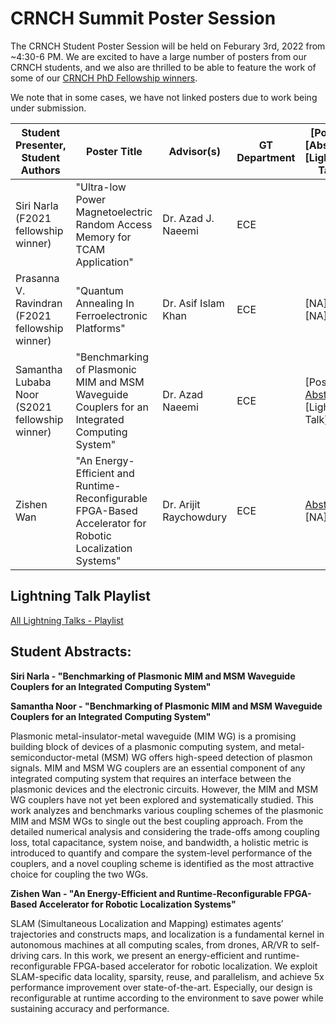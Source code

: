 # CRNCH Summit Poster Session
The CRNCH Student Poster Session will be held on Feburary 3rd, 2022 from ~4:30-6 PM. We are excited to have a large number of posters from our CRNCH students, and we also are thrilled to be able to feature the work of some of our [CRNCH PhD Fellowship winners](https://crnch.gatech.edu/content/crnch-fellowship).

We note that in some cases, we have not linked posters due to work being under submission. 

| Student Presenter, Student Authors | Poster Title | Advisor(s) | GT Department | [Poster] [Abstract] [Lightning Talk] |
| ---------------------------------- | ------------ | ---------- | -------------|-------------------|
| Siri Narla   (F2021 fellowship winner) | "Ultra-low Power Magnetoelectric Random Access Memory for TCAM Application" |   Dr. Azad J. Naeemi | ECE | |
| Prasanna V. Ravindran (F2021 fellowship winner) | "Quantum Annealing In Ferroelectronic Platforms" |  Dr. Asif Islam Khan |  ECE | [NA] [NA] [NA] |
| Samantha Lubaba Noor  (S2021 fellowship winner) | "Benchmarking of Plasmonic MIM and MSM Waveguide Couplers for an Integrated Computing System" | Dr. Azad Naeemi | ECE | [Poster] [Abstract](#sn) [Lightning Talk] |
| Zishen Wan | "An Energy-Efficient and Runtime-Reconfigurable FPGA-Based Accelerator for Robotic Localization Systems" | Dr. Arijit Raychowdury | ECE | [Abstract](#zw) [NA] [NA] |

## Lightning Talk Playlist
[All Lightning Talks - Playlist](https://mediaspace.gatech.edu/playlist/dedicated/1_cuzeaxps/)

## Student Abstracts:

<a id="sn">**Siri Narla - "Benchmarking of Plasmonic MIM and MSM Waveguide Couplers for an Integrated Computing System"**</a>

<a id="sn">**Samantha Noor - "Benchmarking of Plasmonic MIM and MSM Waveguide Couplers for an Integrated Computing System"**</a>

Plasmonic metal-insulator-metal waveguide (MIM WG) is a promising building
block of devices of a plasmonic computing system, and metal-semiconductor-metal (MSM)
WG offers high-speed detection of plasmon signals. MIM and MSM WG couplers are an
essential component of any integrated computing system that requires an interface between the
plasmonic devices and the electronic circuits. However, the MIM and MSM WG couplers have
not yet been explored and systematically studied. This work analyzes and benchmarks various
coupling schemes of the plasmonic MIM and MSM WGs to single out the best coupling approach.
From the detailed numerical analysis and considering the trade-offs among coupling loss, total
capacitance, system noise, and bandwidth, a holistic metric is introduced to quantify and compare
the system-level performance of the couplers, and a novel coupling scheme is identified as the
most attractive choice for coupling the two WGs.

<a id="zw">**Zishen Wan - "An Energy-Efficient and Runtime-Reconfigurable FPGA-Based Accelerator for Robotic Localization Systems"**</a>

SLAM (Simultaneous Localization and Mapping) estimates agents’ trajectories and constructs maps, and localization is a fundamental kernel in autonomous machines at all computing scales, from drones, AR/VR to self-driving cars. In this work, we present an energy-efficient and runtime-reconfigurable FPGA-based accelerator for robotic localization. We exploit SLAM-specific data locality, sparsity, reuse, and parallelism, and achieve 5x performance improvement over state-of-the-art. Especially, our design is reconfigurable at runtime according to the environment to save power while sustaining accuracy and performance.
